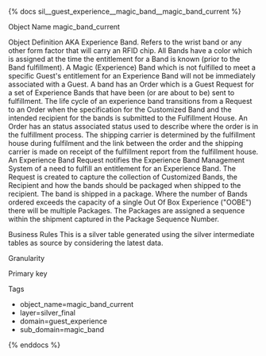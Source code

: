 {% docs sil__guest_experience__magic_band__magic_band_current %}

Object Name
magic_band_current

Object Definition
AKA Experience Band. Refers to the wrist band or any other form factor that will carry an RFID chip.  All Bands have a color which is assigned at the time the entitlement for a Band is known (prior to the Band fulfillment). A Magic (Experience) Band which is not fulfilled to meet a specific Guest's entitlement for an Experience Band will not be immediately associated with a Guest. A band has an Order which is a Guest Request for a set of Experience Bands that have been (or are about to be) sent to fulfillment. The life cycle of an experience band transitions from a Request to an Order when the specification for the Customized Band and the intended recipient for the bands is submitted to the Fulfillment House. An Order has an status associated status used to describe where the order is in the fulfillment process. The shipping carrier is determined by the fulfillment house during fulfilment and the link between the order and the shipping carrier is made on receipt of the fulfillment report from the fulfillment house. An Experience Band Request notifies the Experience Band Management System of a need to fulfill an entitlement for an Experience Band.  The Request is created to capture the collection of Customized Bands, the Recipient and how the bands should be packaged when shipped to the recipient. The band is shipped in a package. Where the number of Bands ordered exceeds the capacity of a single Out Of Box Experience ("OOBE") there will be multiple Packages. The Packages are assigned a sequence within the shipment captured in the Package Sequence Number.

Business Rules
This is a silver table generated using the silver intermediate tables as source by considering the latest data.

Granularity

Primary key

Tags
- object_name=magic_band_current
- layer=silver_final
- domain=guest_experience
- sub_domain=magic_band

{% enddocs %}